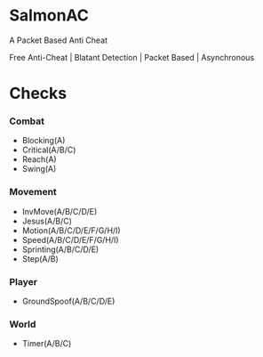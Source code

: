 
# SalmonAC
A Packet Based Anti Cheat  

Free Anti-Cheat | Blatant Detection | Packet Based | Asynchronous  

# Checks
### **Combat**
+ Blocking(A)  
+ Critical(A/B/C)  
+ Reach(A)  
+ Swing(A)  

### **Movement**
+ InvMove(A/B/C/D/E)  
+ Jesus(A/B/C)  
+ Motion(A/B/C/D/E/F/G/H/I)  
+ Speed(A/B/C/D/E/F/G/H/I)  
+ Sprinting(A/B/C/D/E)  
+ Step(A/B)  

### **Player**
+ GroundSpoof(A/B/C/D/E)  

### **World**
+ Timer(A/B/C)  

